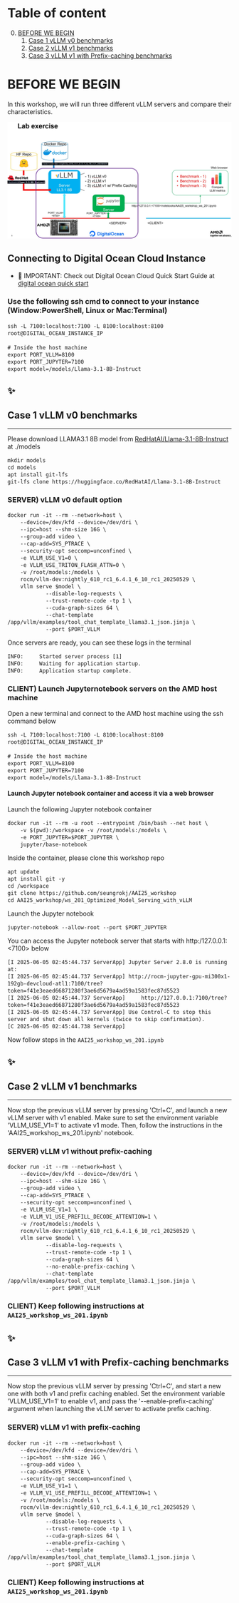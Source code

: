 # Table of content

0. [BEFORE WE BEGIN](#before-we-begin)
    1. [Case 1 vLLM v0 benchmarks](#case-1-vllm-v0-benchmarks)
    2. [Case 2 vLLM v1 benchmarks](#case-2-vllm-v1-benchmarks)
    3. [Case 3 vLLM v1 with Prefix-caching benchmarks](#case-3-vllm-v1-with-prefix-caching-benchmarks)

# BEFORE WE BEGIN

In this workshop, we will run three different vLLM servers and compare their characteristics.

![WORKSHOP_DESC](./assets/LLM_ws_201.jpg)

## Connecting to Digital Ocean Cloud Instance

 - 📌 IMPORTANT: Check out Digital Ocean Cloud Quick Start Guide at [digital ocean quick start](../Digital_Ocean_Usage/README.md)

### Use the following ssh cmd to connect to your instance (Window:PowerShell, Linux or Mac:Terminal)

```
ssh -L 7100:localhost:7100 -L 8100:localhost:8100 root@DIGITAL_OCEAN_INSTANCE_IP

# Inside the host machine
export PORT_VLLM=8100
export PORT_JUPYTER=7100
export model=/models/Llama-3.1-8B-Instruct
```

## ✨ 
## Case 1 vLLM v0 benchmarks
-----------------------------

Please download LLAMA3.1 8B model from [RedHatAI/Llama-3.1-8B-Instruct](https://huggingface.co/RedHatAI/Llama-3.1-8B-Instruct) at ./models

```
mkdir models
cd models
apt install git-lfs
git-lfs clone https://huggingface.co/RedHatAI/Llama-3.1-8B-Instruct
```

### SERVER) vLLM v0 default option

```
docker run -it --rm --network=host \
    --device=/dev/kfd --device=/dev/dri \
    --ipc=host --shm-size 16G \
    --group-add video \
    --cap-add=SYS_PTRACE \
    --security-opt seccomp=unconfined \
    -e VLLM_USE_V1=0 \
    -e VLLM_USE_TRITON_FLASH_ATTN=0 \
    -v /root/models:/models \
    rocm/vllm-dev:nightly_610_rc1_6.4.1_6_10_rc1_20250529 \
    vllm serve $model \
            --disable-log-requests \
            --trust-remote-code -tp 1 \
            --cuda-graph-sizes 64 \
            --chat-template /app/vllm/examples/tool_chat_template_llama3.1_json.jinja \
            --port $PORT_VLLM
```

Once servers are ready, you can see these logs in the terminal

```
INFO:     Started server process [1]
INFO:     Waiting for application startup.
INFO:     Application startup complete.
```

### CLIENT) Launch Jupyternotebook servers on the AMD host machine

Open a new terminal and connect to the AMD host machine using the ssh command below

```
ssh -L 7100:localhost:7100 -L 8100:localhost:8100 root@DIGITAL_OCEAN_INSTANCE_IP

# Inside the host machine
export PORT_VLLM=8100
export PORT_JUPYTER=7100
export model=/models/Llama-3.1-8B-Instruct
```

#### Launch Jupyter notebook container and access it via a web browser

Launch the following Jupyter notebook container

```
docker run -it --rm -u root --entrypoint /bin/bash --net host \
    -v $(pwd):/workspace -v /root/models:/models \
    -e PORT_JUPYTER=$PORT_JUPYTER \
    jupyter/base-notebook

```

Inside the container, please clone this workshop repo
```
apt update
apt install git -y
cd /workspace
git clone https://github.com/seungrokj/AAI25_workshop
cd AAI25_workshop/ws_201_Optimized_Model_Serving_with_vLLM
```

Launch the Jupyter notebook

```
jupyter-notebook --allow-root --port $PORT_JUPYTER
```

You can access the Jupyter notebook server that starts with http:/127.0.0.1:<7100> below

```
[I 2025-06-05 02:45:44.737 ServerApp] Jupyter Server 2.8.0 is running at:
[I 2025-06-05 02:45:44.737 ServerApp] http://rocm-jupyter-gpu-mi300x1-192gb-devcloud-atl1:7100/tree?token=f41e3eaed66871280f3ae6d5679a4ad59a1583fec87d5523
[I 2025-06-05 02:45:44.737 ServerApp]     http://127.0.0.1:7100/tree?token=f41e3eaed66871280f3ae6d5679a4ad59a1583fec87d5523
[I 2025-06-05 02:45:44.737 ServerApp] Use Control-C to stop this server and shut down all kernels (twice to skip confirmation).
[C 2025-06-05 02:45:44.738 ServerApp]
```

Now follow steps in the `AAI25_workshop_ws_201.ipynb`

## ✨ 
## Case 2 vLLM v1 benchmarks
-----------------------------

Now stop the previous vLLM server by pressing 'Ctrl+C', and launch a new vLLM server with v1 enabled.
Make sure to set the environment variable 'VLLM_USE_V1=1' to activate v1 mode.
Then, follow the instructions in the 'AAI25_workshop_ws_201.ipynb' notebook. 

### SERVER) vLLM v1 without prefix-caching

```
docker run -it --rm --network=host \
    --device=/dev/kfd --device=/dev/dri \
    --ipc=host --shm-size 16G \
    --group-add video \
    --cap-add=SYS_PTRACE \
    --security-opt seccomp=unconfined \
    -e VLLM_USE_V1=1 \
    -e VLLM_V1_USE_PREFILL_DECODE_ATTENTION=1 \
    -v /root/models:/models \
    rocm/vllm-dev:nightly_610_rc1_6.4.1_6_10_rc1_20250529 \
    vllm serve $model \
            --disable-log-requests \
            --trust-remote-code -tp 1 \
            --cuda-graph-sizes 64 \
            --no-enable-prefix-caching \
            --chat-template /app/vllm/examples/tool_chat_template_llama3.1_json.jinja \
            --port $PORT_VLLM
```

### CLIENT) Keep following instructions at `AAI25_workshop_ws_201.ipynb`

## ✨ 
## Case 3 vLLM v1 with Prefix-caching benchmarks
-----------------------------

Now stop the previous vLLM server by pressing 'Ctrl+C', and start a new one with both v1 and prefix caching enabled.
Set the environment variable 'VLLM_USE_V1=1' to enable v1, and pass the '--enable-prefix-caching' argument when launching the vLLM server to activate prefix caching. 

### SERVER) vLLM v1 with prefix-caching

```
docker run -it --rm --network=host \
    --device=/dev/kfd --device=/dev/dri \
    --ipc=host --shm-size 16G \
    --group-add video \
    --cap-add=SYS_PTRACE \
    --security-opt seccomp=unconfined \
    -e VLLM_USE_V1=1 \
    -e VLLM_V1_USE_PREFILL_DECODE_ATTENTION=1 \
    -v /root/models:/models \
    rocm/vllm-dev:nightly_610_rc1_6.4.1_6_10_rc1_20250529 \
    vllm serve $model \
            --disable-log-requests \
            --trust-remote-code -tp 1 \
            --cuda-graph-sizes 64 \
            --enable-prefix-caching \
            --chat-template /app/vllm/examples/tool_chat_template_llama3.1_json.jinja \
            --port $PORT_VLLM
```

### CLIENT) Keep following instructions at `AAI25_workshop_ws_201.ipynb`
